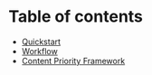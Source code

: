 # Table of contents

* [Quickstart](README.md)
* [Workflow](workflow.md)
* [Content Priority Framework](content-priority-framework.md)

